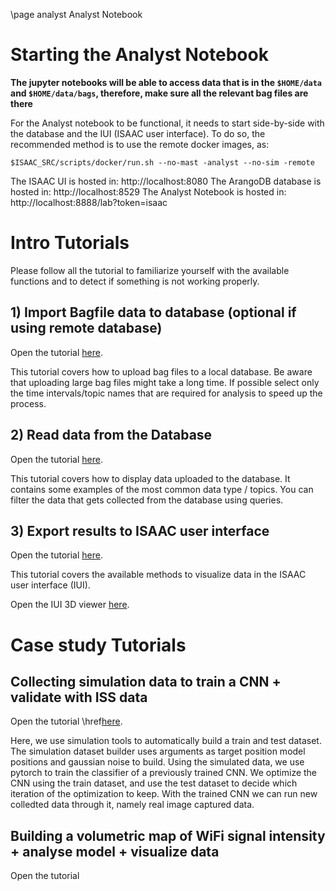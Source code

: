\page analyst Analyst Notebook


# Starting the Analyst Notebook

**The jupyter notebooks will be able to access data that is in the `$HOME/data` and `$HOME/data/bags`, therefore, make sure all the relevant bag files are there**


For the Analyst notebook to be functional, it needs to start side-by-side with the database and the IUI (ISAAC user interface).
To do so, the recommended method is to use the remote docker images, as:

	$ISAAC_SRC/scripts/docker/run.sh --no-mast -analyst --no-sim -remote
 
The ISAAC UI is hosted in: http://localhost:8080
The ArangoDB database is hosted in: http://localhost:8529
The Analyst Notebook is hosted in: http://localhost:8888/lab?token=isaac

# Intro Tutorials

Please follow all the tutorial to familiarize yourself with the available functions and to detect if something is not working properly.

## 1) Import Bagfile data to database (optional if using remote database)

Open the tutorial [here](http://localhost:8888/lab/tree/1_import_bagfiles.ipynb).

This tutorial covers how to upload bag files to a local database. Be aware that uploading large bag files might take a long time. If possible select only the time intervals/topic names that are required for analysis to speed up the process.


## 2) Read data from the Database

Open the tutorial [here](http://localhost:8888/lab/tree/2_read_database.ipynb).

This tutorial covers how to display data uploaded to the database. It contains some examples of the most common data type / topics.
You can filter the data that gets collected from the database using queries.

## 3) Export results to ISAAC user interface

Open the tutorial [here](http://localhost:8888/lab/tree/3_export_result_to_iui.ipynb).

This tutorial covers the available methods to visualize data in the ISAAC user interface (IUI).

Open the IUI 3D viewer [here](http://localhost:8080).


# Case study Tutorials

## Collecting simulation data to train a CNN + validate with ISS data

Open the tutorial \href[here](http://localhost:8888/lab/tree/build_CNN_with_pytorch.ipynb).

Here, we use simulation tools to automatically build a train and test dataset. The simulation dataset builder uses arguments as target position model positions and gaussian noise to build.
Using the simulated data, we use pytorch to train the classifier of a previously trained CNN. We optimize the CNN using the train dataset, and use the test dataset to decide which iteration of the optimization to keep.
With the trained CNN we can run new colledted data through it, namely real image captured data.


## Building a volumetric map of WiFi signal intensity + analyse model + visualize data

Open the tutorial

